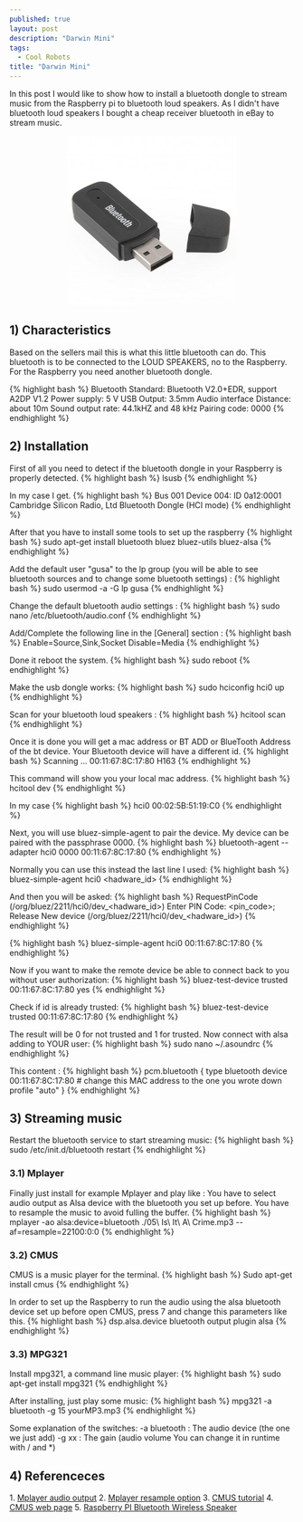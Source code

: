 ```yaml
---
published: true
layout: post
description: "Darwin Mini"
tags: 
  - Cool Robots
title: "Darwin Mini"
---
```


In this post I would like to show how to install a bluetooth dongle to stream music from the Raspberry pi to bluetooth loud speakers. As I didn't have bluetooth loud speakers I bought a cheap receiver bluetooth in eBay to stream music.

<center><img class="alignnone" src="/images/bluetoothDongle.jpg"/></center>

<!-- more -->

<h2>1) Characteristics</h2>
Based on the sellers mail this is what this little bluetooth can do. This bluetooth is to be connected to the LOUD SPEAKERS, no to the Raspberry. For the Raspberry you need another bluetooth dongle.

{% highlight bash %}
Bluetooth Standard: Bluetooth V2.0+EDR, support A2DP V1.2
Power supply: 5 V USB
Output: 3.5mm Audio interface
Distance: about 10m
Sound output rate: 44.1kHZ and 48 kHz
Pairing code: 0000
{% endhighlight %}

<h2>2) Installation</h2>
First of all you need to detect if the bluetooth dongle in your Raspberry is properly detected.
{% highlight bash %}
lsusb
{% endhighlight %}

In my case I get.
{% highlight bash %}
Bus 001 Device 004: ID 0a12:0001 Cambridge Silicon Radio, Ltd Bluetooth Dongle (HCI mode)
{% endhighlight %}

After that you have to install some tools to set up the raspberry
{% highlight bash %}
sudo apt-get install bluetooth bluez bluez-utils bluez-alsa
{% endhighlight %}

Add the default user "gusa" to the lp group (you will be able to see bluetooth sources and to change some bluetooth settings) :
{% highlight bash %}
sudo usermod -a -G lp gusa
{% endhighlight %}

Change the default bluetooth audio settings :
{% highlight bash %}
sudo nano /etc/bluetooth/audio.conf
{% endhighlight %}

Add/Complete the following line in the [General] section :
{% highlight bash %}
Enable=Source,Sink,Socket
Disable=Media
{% endhighlight %}

Done it reboot the system.
{% highlight bash %}
sudo reboot
{% endhighlight %}

Make the usb dongle works:
{% highlight bash %}
sudo hciconfig hci0 up
{% endhighlight %}

Scan for your bluetooth loud speakers :
{% highlight bash %}
hcitool scan
{% endhighlight %}

Once it is done you will get a mac address or BT ADD or BlueTooth Address of the bt device. Your Bluetooth device will have a different id.
{% highlight bash %}
Scanning ...
	00:11:67:8C:17:80	H163
{% endhighlight %}

This command will show you your local mac address.
{% highlight bash %}
hcitool dev
{% endhighlight %}

In my case
{% highlight bash %}
hci0	00:02:5B:51:19:C0
{% endhighlight %}

Next, you will use bluez-simple-agent to pair the device. My device can be paired with the passphrase 0000.
{% highlight bash %}
bluetooth-agent --adapter hci0 0000 00:11:67:8C:17:80 
{% endhighlight %}

Normally you can use this instead the last line I used:
{% highlight bash %}
bluez-simple-agent hci0 <hadware_id>
{% endhighlight %}

And then you will be asked:
{% highlight bash %}
RequestPinCode (/org/bluez/2211/hci0/dev_<hadware_id>)
Enter PIN Code: <pin_code>;
Release
New device (/org/bluez/2211/hci0/dev_<hadware_id>)
{% endhighlight %}

{% highlight bash %}
bluez-simple-agent hci0 00:11:67:8C:17:80
{% endhighlight %}

Now if you want to make the remote device be able to connect back to you without user authorization:
{% highlight bash %}
bluez-test-device trusted 00:11:67:8C:17:80 yes
{% endhighlight %}

Check if id is already trusted:
{% highlight bash %}
bluez-test-device trusted 00:11:67:8C:17:80
{% endhighlight %}

The result will be 0 for not trusted and 1 for trusted.
Now connect with alsa adding to YOUR user:
{% highlight bash %}
sudo nano  ~/.asoundrc
{% endhighlight %}

This content :
{% highlight bash %}
pcm.bluetooth {
        type bluetooth
        device 00:11:67:8C:17:80 # change this MAC address to the one you wrote down
        profile "auto"
}
{% endhighlight %}

<h2>3) Streaming music</h2>
Restart the bluetooth service to start streaming music:
{% highlight bash %}
sudo /etc/init.d/bluetooth restart
{% endhighlight %}

<h3>3.1) Mplayer</h3>
Finally just install for example Mplayer and play like :
You have to select audio output as Alsa device with the bluetooth you set up before. You have to resample the music to avoid fulling the buffer.
{% highlight bash %}
mplayer -ao alsa:device=bluetooth ./05\ Is\ It\ A\ Crime.mp3  --af=resample=22100:0:0
{% endhighlight %}

<h3>3.2) CMUS</h3>
CMUS is a music player for the terminal.
{% highlight bash %}
Sudo apt-get install cmus
{% endhighlight %}

In order to set up the Raspberry to run the audio using the alsa bluetooth device set up before open CMUS, press 7 and change this parameters like this.
{% highlight bash %}
dsp.alsa.device bluetooth
output plugin alsa
{% endhighlight %}

<h3>3.3) MPG321</h3>
Install mpg321, a command line music player:
{% highlight bash %}
sudo apt-get install mpg321
{% endhighlight %}

After installing, just play some music:
{% highlight bash %}
mpg321 -a bluetooth -g 15 yourMP3.mp3
{% endhighlight %}

Some explanation of the switches:
-a bluetooth : The audio device (the one we just add)
-g xx : The gain (audio volume You can change it in runtime with / and *)

<h2>4) Referenceces</h2>
1. <a href="http://www.mplayer2.org/docs/ao/" target="_blank">Mplayer audio output</a>
2. <a href="http://www.mplayer2.org/docs/af/" target="_blank">Mplayer resample option</a>
3. <a href="http://www.tuxarena.com/static/cmus_guide.php" target="_blank">CMUS tutorial</a>
4. <a href="https://cmus.github.io/" target="_blank">CMUS web page</a>
5. <a href="http://blog.whatgeek.com.pt/2014/04/20/raspberry-pi-bluetooth-wireless-speaker/" target="_blank">Raspberry PI Bluetooth Wireless Speaker</a>
